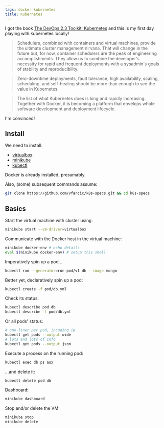 ```yaml
---
tags: docker kubernetes
title: Kubernetes
---
```


I got the book [The DevOps 2.3 Toolkit: Kubernetes](https://leanpub.com/the-devops-2-3-toolkit) and this is my first day playing with kubernetes locally!

> Schedulers, combined with containers and virtual machines, provide the ultimate cluster management nirvana. That will change in the future but, for now, container schedulers are the peak of engineering accomplishments. They allow us to combine the developer's necessity for rapid and frequent deployments with a sysadmin's goals of stability and reproducibility.

> Zero-downtime deployments, fault tolerance, high availability, scaling, scheduling, and self-healing should be more than enough to see the value in Kubernetes.

> The list of what Kubernetes does is long and rapidly increasing. Together with Docker, it is becoming a platform that envelops whole software development and deployment lifecycle.

I'm convinced!

## Install

We need to install:

- [virtualbox](https://www.virtualbox.org/wiki/Downloads)
- [minikube](https://kubernetes.io/docs/tasks/tools/install-minikube/)
- [kubectl](https://kubernetes.io/docs/tasks/tools/install-kubectl/)

Docker is already installed, presumably.

Also, (some) subsequent commands assume:

```sh
git clone https://github.com/vfarcic/k8s-specs.git && cd k8s-specs
```

## Basics

Start the virtual machine with cluster using:

```sh
minikube start --vm-driver=virtualbox
```

Communicate with the Docker host in the virtual machine:

```sh
minikube docker-env # echo details
eval $(minikube docker-env) # setup this shell
```

Imperatively spin up a pod...

```sh
kubectl run --generator=run-pod/v1 db --image mongo
```

Better yet, declaratively spin up a pod:

```sh
kubectl create -f pod/db.yml
```

Check its status:

```sh
kubectl describe pod db
kubectl describe -f pod/db.yml
```

Or all pods' status:

```sh
# one-liner per pod, incuding ip
kubectl get pods --output wide
# lots and lots of info
kubectl get pods --output json
```

Execute a process on the running pod:

```sh
kubectl exec db ps aux
```

...and delete it:

```sh
kubectl delete pod db
```

Dashboard:

```sh
minikube dashboard
```

Stop and/or delete the VM:

```sh
minikube stop
minikube delete
```
